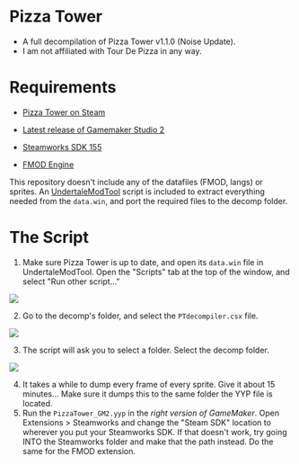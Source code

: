 # Pizza Tower
- A full decompilation of Pizza Tower v1.1.0 (Noise Update).
- I am not affiliated with Tour De Pizza in any way.

# Requirements

- [Pizza Tower on Steam](https://store.steampowered.com/app/2231450/Pizza_Tower) 

- [Latest release of Gamemaker Studio 2](https://gamemaker.io/en/download)

- [Steamworks SDK 155](https://partner.steamgames.com/downloads)

- [FMOD Engine](https://www.fmod.com/download)

This repository doesn't include any of the datafiles (FMOD, langs) or sprites. An [UndertaleModTool](https://github.com/krzys-h/UndertaleModTool/releases) script is included to extract everything needed from the `data.win`, and port the required files to the decomp folder.

# The Script

1. Make sure Pizza Tower is up to date, and open its `data.win` file in UndertaleModTool. Open the "Scripts" tab at the top of the window, and select "Run other script..."

<img src="github/guide1.png">

2. Go to the decomp's folder, and select the `PTdecompiler.csx` file.

<img src="github/guide2.png">

3. The script will ask you to select a folder. Select the decomp folder.

<img src="github/guide3.png">

4. It takes a while to dump every frame of every sprite. Give it about 15 minutes... Make sure it dumps this to the same folder the YYP file is located.
5. Run the `PizzaTower_GM2.yyp` in the *right version of GameMaker*. Open Extensions > Steamworks and change the "Steam SDK" location to wherever you put your Steamworks SDK. If that doesn't work, try going INTO the Steamworks folder and make that the path instead. Do the same for the FMOD extension.
